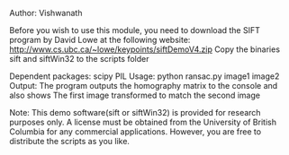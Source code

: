 Author: Vishwanath

Before you wish to use this module, you need to download the SIFT program by 
David Lowe at the following website:
http://www.cs.ubc.ca/~lowe/keypoints/siftDemoV4.zip
Copy the binaries sift and siftWin32 to the scripts folder

Dependent packages: scipy PIL
Usage: python ransac.py image1 image2
Output: The program outputs the homography matrix to the console and also shows
        The first image transformed to match the second image


Note:
  This demo software(sift or siftWin32) is  provided for research purposes only. A license must be
obtained from the University of British Columbia for any commercial applications.
However, you are free to distribute the scripts as you like.

